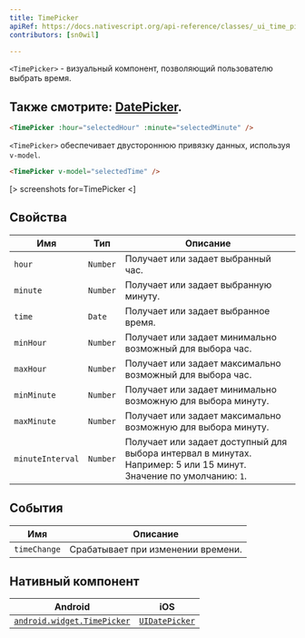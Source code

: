 ```yaml
---
title: TimePicker
apiRef: https://docs.nativescript.org/api-reference/classes/_ui_time_picker_.timepicker
contributors: [sn0wil]

---
```


`<TimePicker>`  - визуальный компонент, позволяющий пользователю выбрать время. 

Также смотрите: [DatePicker](/ru/docs/elements/components/date-picker).
---

```html
<TimePicker :hour="selectedHour" :minute="selectedMinute" />
```

`<TimePicker>` обеспечивает двустороннюю привязку данных, используя `v-model`.

```html
<TimePicker v-model="selectedTime" />
```

[> screenshots for=TimePicker <]

## Свойства

| Имя | Тип | Описание |
|------|------|-------------|
| `hour` | `Number` | Получает или задает выбранный час.
| `minute` | `Number` | Получает или задает выбранную минуту.
| `time` | `Date` | Получает или задает выбранное время.
| `minHour` | `Number` | Получает или задает минимально возможный для выбора час.
| `maxHour` | `Number` | Получает или задает максимально возможный для выбора час.
| `minMinute` | `Number` | Получает или задает минимально возможную для выбора минуту.
| `maxMinute` | `Number` | Получает или задает максимально возможную для выбора минуту.
| `minuteInterval` | `Number` | Получает или задает доступный для выбора интервал в минутах. Например: 5 или 15 минут.<br/>Значение по умолчанию: `1`.

## События

| Имя | Описание |
|------|-------------|
| `timeChange` | Срабатывает при изменении времени.

## Нативный компонент

| Android | iOS |
|---------|-----|
| [`android.widget.TimePicker`](https://developer.android.com/reference/android/widget/TimePicker) | [`UIDatePicker`](https://developer.apple.com/documentation/uikit/uidatepicker)
